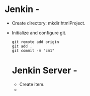 # Jenkin -
- Create directory: mkdir htmlProject.
- Initialize and configure git.

      git remote add origin
      git add .
      git commit -m "cm1"


  # Jenkin Server -
  - Create item.
  - 
